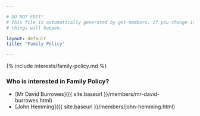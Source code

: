 ```yaml
---

# DO NOT EDIT!
# This file is automatically generated by get-members. If you change it, bad
# things will happen.

layout: default
title: "Family Policy"

---
```


{% include interests/family-policy.md %}

### Who is interested in Family Policy?


* [Mr David Burrowes]({{ site.baseurl }}/members/mr-david-burrowes.html)
* [John Hemming]({{ site.baseurl }}/members/john-hemming.html)
